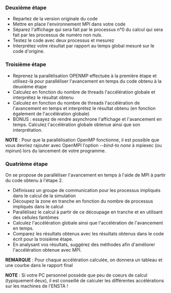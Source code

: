 
### Deuxième étape 

- Repartez de la version originale du code
- Mettre en place l'environnement MPI dans votre code
- Séparez l'affichage qui sera fait par le processus n°0 du calcul qui sera fait par les processus de numéro non nuls.
- Testez le code avec deux processus et  mesurez 
- Interprétez votre résultat par rapport au temps global mesuré sur le code d'origine.

### Troisième étape 

- Reprenez la parallélisation OPENMP effectuée à la première étape et utilisez-là pour paralléliser l'avancement en temps du code obtenu à la deuxième étape
- Calculez en fonction du nombre de threads l'accélération globale et interprétez le résultat obtenu
- Calculez en fonction du nombre de threads l'accélération de l'avancement en temps et interprétez le résultat obtenu (en fonction également de l'accélération globale)
- BONUS : essayez de rendre asynchrone l'affichage et l'avancement en temps. Calculez l'accélération globale obtenue ainsi que son interprétation.

**NOTE** : Pour que la parallélisation OpenMP fonctionne, il est possible que vous devriez rajouter avec OpenMPI l'option *--bind-to none* à mpiexec (ou mpirun) lors du lancement de votre programme.

### Quatrième étape

On se propose de paralléliser l'avancement en temps à l'aide de MPI
à partir du code obtenu à l'étape 2.

- Définissez un groupe de communication pour les processus impliqués dans le calcul de la simulation
- Découpez la zone en tranche en fonction du nombre de processus impliqués dans le calcul
- Parallélisez le calcul à partir de ce découpage en tranche et en utilisant des cellules fantômes
- Calculez l'accélération globale ainsi que l'accélération de l'avancement en temps.
- Comparez les résultats obtenus avec les résultats obtenus dans le code écrit pour la troisième étape.
- En analysant vos résultats, suggérez des méthodes afin d'améliorer l'accélération obtenue avec MPI.

**REMARQUE** : Pour chaque accélération calculée, on donnera un tableau et une courbe dans le rapport final

**NOTE** : Si votre PC personnel possède que peu de coeurs de calcul (typiquement deux), il est conseillé de calculer les différentes accélérations sur les machines de l'ENSTA !

